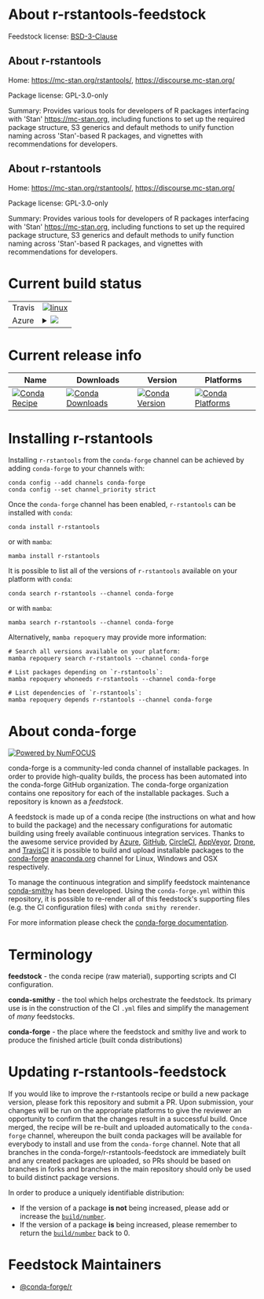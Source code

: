 About r-rstantools-feedstock
============================

Feedstock license: [BSD-3-Clause](https://github.com/conda-forge/r-rstantools-feedstock/blob/main/LICENSE.txt)


About r-rstantools
------------------

Home: https://mc-stan.org/rstantools/, https://discourse.mc-stan.org/

Package license: GPL-3.0-only

Summary: Provides various tools for developers of R packages interfacing with 'Stan' <https://mc-stan.org>, including functions to set up the required package structure, S3 generics and default methods to unify function naming across 'Stan'-based R packages, and vignettes with recommendations for developers.

About r-rstantools
------------------

Home: https://mc-stan.org/rstantools/, https://discourse.mc-stan.org/

Package license: GPL-3.0-only

Summary: Provides various tools for developers of R packages interfacing with 'Stan' <https://mc-stan.org>, including functions to set up the required package structure, S3 generics and default methods to unify function naming across 'Stan'-based R packages, and vignettes with recommendations for developers.

Current build status
====================


<table><tr>
    <td>Travis</td>
    <td>
      <a href="https://app.travis-ci.com/conda-forge/r-rstantools-feedstock">
        <img alt="linux" src="https://img.shields.io/travis/com/conda-forge/r-rstantools-feedstock/main.svg?label=Linux">
      </a>
    </td>
  </tr>
    
  <tr>
    <td>Azure</td>
    <td>
      <details>
        <summary>
          <a href="https://dev.azure.com/conda-forge/feedstock-builds/_build/latest?definitionId=1574&branchName=main">
            <img src="https://dev.azure.com/conda-forge/feedstock-builds/_apis/build/status/r-rstantools-feedstock?branchName=main">
          </a>
        </summary>
        <table>
          <thead><tr><th>Variant</th><th>Status</th></tr></thead>
          <tbody><tr>
              <td>linux_64_r_base4.2</td>
              <td>
                <a href="https://dev.azure.com/conda-forge/feedstock-builds/_build/latest?definitionId=1574&branchName=main">
                  <img src="https://dev.azure.com/conda-forge/feedstock-builds/_apis/build/status/r-rstantools-feedstock?branchName=main&jobName=linux&configuration=linux%20linux_64_r_base4.2" alt="variant">
                </a>
              </td>
            </tr><tr>
              <td>linux_64_r_base4.3</td>
              <td>
                <a href="https://dev.azure.com/conda-forge/feedstock-builds/_build/latest?definitionId=1574&branchName=main">
                  <img src="https://dev.azure.com/conda-forge/feedstock-builds/_apis/build/status/r-rstantools-feedstock?branchName=main&jobName=linux&configuration=linux%20linux_64_r_base4.3" alt="variant">
                </a>
              </td>
            </tr><tr>
              <td>linux_aarch64_r_base4.2</td>
              <td>
                <a href="https://dev.azure.com/conda-forge/feedstock-builds/_build/latest?definitionId=1574&branchName=main">
                  <img src="https://dev.azure.com/conda-forge/feedstock-builds/_apis/build/status/r-rstantools-feedstock?branchName=main&jobName=linux&configuration=linux%20linux_aarch64_r_base4.2" alt="variant">
                </a>
              </td>
            </tr><tr>
              <td>linux_aarch64_r_base4.3</td>
              <td>
                <a href="https://dev.azure.com/conda-forge/feedstock-builds/_build/latest?definitionId=1574&branchName=main">
                  <img src="https://dev.azure.com/conda-forge/feedstock-builds/_apis/build/status/r-rstantools-feedstock?branchName=main&jobName=linux&configuration=linux%20linux_aarch64_r_base4.3" alt="variant">
                </a>
              </td>
            </tr><tr>
              <td>linux_ppc64le_r_base4.2</td>
              <td>
                <a href="https://dev.azure.com/conda-forge/feedstock-builds/_build/latest?definitionId=1574&branchName=main">
                  <img src="https://dev.azure.com/conda-forge/feedstock-builds/_apis/build/status/r-rstantools-feedstock?branchName=main&jobName=linux&configuration=linux%20linux_ppc64le_r_base4.2" alt="variant">
                </a>
              </td>
            </tr><tr>
              <td>linux_ppc64le_r_base4.3</td>
              <td>
                <a href="https://dev.azure.com/conda-forge/feedstock-builds/_build/latest?definitionId=1574&branchName=main">
                  <img src="https://dev.azure.com/conda-forge/feedstock-builds/_apis/build/status/r-rstantools-feedstock?branchName=main&jobName=linux&configuration=linux%20linux_ppc64le_r_base4.3" alt="variant">
                </a>
              </td>
            </tr><tr>
              <td>osx_64_r_base4.2</td>
              <td>
                <a href="https://dev.azure.com/conda-forge/feedstock-builds/_build/latest?definitionId=1574&branchName=main">
                  <img src="https://dev.azure.com/conda-forge/feedstock-builds/_apis/build/status/r-rstantools-feedstock?branchName=main&jobName=osx&configuration=osx%20osx_64_r_base4.2" alt="variant">
                </a>
              </td>
            </tr><tr>
              <td>osx_64_r_base4.3</td>
              <td>
                <a href="https://dev.azure.com/conda-forge/feedstock-builds/_build/latest?definitionId=1574&branchName=main">
                  <img src="https://dev.azure.com/conda-forge/feedstock-builds/_apis/build/status/r-rstantools-feedstock?branchName=main&jobName=osx&configuration=osx%20osx_64_r_base4.3" alt="variant">
                </a>
              </td>
            </tr><tr>
              <td>osx_arm64_r_base4.2</td>
              <td>
                <a href="https://dev.azure.com/conda-forge/feedstock-builds/_build/latest?definitionId=1574&branchName=main">
                  <img src="https://dev.azure.com/conda-forge/feedstock-builds/_apis/build/status/r-rstantools-feedstock?branchName=main&jobName=osx&configuration=osx%20osx_arm64_r_base4.2" alt="variant">
                </a>
              </td>
            </tr><tr>
              <td>osx_arm64_r_base4.3</td>
              <td>
                <a href="https://dev.azure.com/conda-forge/feedstock-builds/_build/latest?definitionId=1574&branchName=main">
                  <img src="https://dev.azure.com/conda-forge/feedstock-builds/_apis/build/status/r-rstantools-feedstock?branchName=main&jobName=osx&configuration=osx%20osx_arm64_r_base4.3" alt="variant">
                </a>
              </td>
            </tr><tr>
              <td>win_64</td>
              <td>
                <a href="https://dev.azure.com/conda-forge/feedstock-builds/_build/latest?definitionId=1574&branchName=main">
                  <img src="https://dev.azure.com/conda-forge/feedstock-builds/_apis/build/status/r-rstantools-feedstock?branchName=main&jobName=win&configuration=win%20win_64_" alt="variant">
                </a>
              </td>
            </tr>
          </tbody>
        </table>
      </details>
    </td>
  </tr>
</table>

Current release info
====================

| Name | Downloads | Version | Platforms |
| --- | --- | --- | --- |
| [![Conda Recipe](https://img.shields.io/badge/recipe-r--rstantools-green.svg)](https://anaconda.org/conda-forge/r-rstantools) | [![Conda Downloads](https://img.shields.io/conda/dn/conda-forge/r-rstantools.svg)](https://anaconda.org/conda-forge/r-rstantools) | [![Conda Version](https://img.shields.io/conda/vn/conda-forge/r-rstantools.svg)](https://anaconda.org/conda-forge/r-rstantools) | [![Conda Platforms](https://img.shields.io/conda/pn/conda-forge/r-rstantools.svg)](https://anaconda.org/conda-forge/r-rstantools) |

Installing r-rstantools
=======================

Installing `r-rstantools` from the `conda-forge` channel can be achieved by adding `conda-forge` to your channels with:

```
conda config --add channels conda-forge
conda config --set channel_priority strict
```

Once the `conda-forge` channel has been enabled, `r-rstantools` can be installed with `conda`:

```
conda install r-rstantools
```

or with `mamba`:

```
mamba install r-rstantools
```

It is possible to list all of the versions of `r-rstantools` available on your platform with `conda`:

```
conda search r-rstantools --channel conda-forge
```

or with `mamba`:

```
mamba search r-rstantools --channel conda-forge
```

Alternatively, `mamba repoquery` may provide more information:

```
# Search all versions available on your platform:
mamba repoquery search r-rstantools --channel conda-forge

# List packages depending on `r-rstantools`:
mamba repoquery whoneeds r-rstantools --channel conda-forge

# List dependencies of `r-rstantools`:
mamba repoquery depends r-rstantools --channel conda-forge
```


About conda-forge
=================

[![Powered by
NumFOCUS](https://img.shields.io/badge/powered%20by-NumFOCUS-orange.svg?style=flat&colorA=E1523D&colorB=007D8A)](https://numfocus.org)

conda-forge is a community-led conda channel of installable packages.
In order to provide high-quality builds, the process has been automated into the
conda-forge GitHub organization. The conda-forge organization contains one repository
for each of the installable packages. Such a repository is known as a *feedstock*.

A feedstock is made up of a conda recipe (the instructions on what and how to build
the package) and the necessary configurations for automatic building using freely
available continuous integration services. Thanks to the awesome service provided by
[Azure](https://azure.microsoft.com/en-us/services/devops/), [GitHub](https://github.com/),
[CircleCI](https://circleci.com/), [AppVeyor](https://www.appveyor.com/),
[Drone](https://cloud.drone.io/welcome), and [TravisCI](https://travis-ci.com/)
it is possible to build and upload installable packages to the
[conda-forge](https://anaconda.org/conda-forge) [anaconda.org](https://anaconda.org/)
channel for Linux, Windows and OSX respectively.

To manage the continuous integration and simplify feedstock maintenance
[conda-smithy](https://github.com/conda-forge/conda-smithy) has been developed.
Using the ``conda-forge.yml`` within this repository, it is possible to re-render all of
this feedstock's supporting files (e.g. the CI configuration files) with ``conda smithy rerender``.

For more information please check the [conda-forge documentation](https://conda-forge.org/docs/).

Terminology
===========

**feedstock** - the conda recipe (raw material), supporting scripts and CI configuration.

**conda-smithy** - the tool which helps orchestrate the feedstock.
                   Its primary use is in the construction of the CI ``.yml`` files
                   and simplify the management of *many* feedstocks.

**conda-forge** - the place where the feedstock and smithy live and work to
                  produce the finished article (built conda distributions)


Updating r-rstantools-feedstock
===============================

If you would like to improve the r-rstantools recipe or build a new
package version, please fork this repository and submit a PR. Upon submission,
your changes will be run on the appropriate platforms to give the reviewer an
opportunity to confirm that the changes result in a successful build. Once
merged, the recipe will be re-built and uploaded automatically to the
`conda-forge` channel, whereupon the built conda packages will be available for
everybody to install and use from the `conda-forge` channel.
Note that all branches in the conda-forge/r-rstantools-feedstock are
immediately built and any created packages are uploaded, so PRs should be based
on branches in forks and branches in the main repository should only be used to
build distinct package versions.

In order to produce a uniquely identifiable distribution:
 * If the version of a package **is not** being increased, please add or increase
   the [``build/number``](https://docs.conda.io/projects/conda-build/en/latest/resources/define-metadata.html#build-number-and-string).
 * If the version of a package **is** being increased, please remember to return
   the [``build/number``](https://docs.conda.io/projects/conda-build/en/latest/resources/define-metadata.html#build-number-and-string)
   back to 0.

Feedstock Maintainers
=====================

* [@conda-forge/r](https://github.com/conda-forge/r/)

